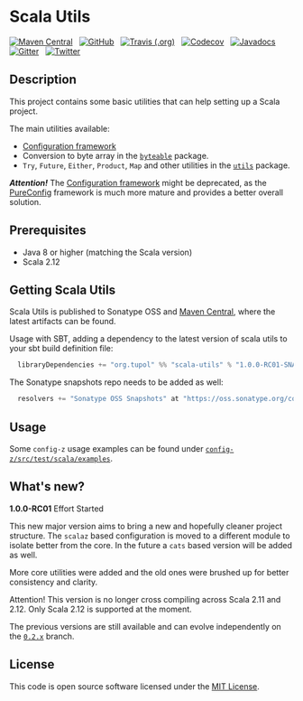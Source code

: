 # Scala Utils

[![Maven Central](https://img.shields.io/maven-central/v/org.tupol/scala-utils_2.11.svg)](https://mvnrepository.com/artifact/org.tupol/scala-utils) &nbsp;
[![GitHub](https://img.shields.io/github/license/tupol/scala-utils.svg)](https://github.com/tupol/scala-utils/blob/master/LICENSE) &nbsp; 
[![Travis (.org)](https://img.shields.io/travis/tupol/scala-utils.svg)](https://travis-ci.com/tupol/scala-utils) &nbsp; 
[![Codecov](https://img.shields.io/codecov/c/github/tupol/scala-utils.svg)](https://codecov.io/gh/tupol/scala-utils) &nbsp;
[![Javadocs](https://www.javadoc.io/badge/org.tupol/scala-utils_2.11.svg)](https://www.javadoc.io/doc/org.tupol/scala-utils_2.11)
[![Gitter](https://badges.gitter.im/scala-utils/community.svg)](https://gitter.im/scala-utils/community?utm_source=badge&utm_medium=badge&utm_campaign=pr-badge&utm_content=badge) &nbsp; 
[![Twitter](https://img.shields.io/twitter/url/https/_tupol.svg?color=%2317A2F2)](https://twitter.com/_tupol) &nbsp; 

## Description

This project contains some basic utilities that can help setting up a Scala project.

The main utilities available:
- [Configuration framework](config-z/docs/configuration-framework.md)
- Conversion to byte array in the [`byteable`](core/src/main/scala/org/tupol/utils/ByteableOps.scala) package.
- `Try`, `Future`, `Either`, `Product`, `Map` and other utilities in the [`utils`](core/src/main/scala/org/tupol/utils/) package.

***Attention!*** The [Configuration framework](config-z/docs/configuration-framework.md) might be
 deprecated, as the [PureConfig](https://pureconfig.github.io/) framework is much more mature and
  provides a better overall solution.

## Prerequisites ##

* Java 8 or higher (matching the Scala version)
* Scala 2.12


## Getting Scala Utils ##

Scala Utils is published to Sonatype OSS and [Maven Central](https://mvnrepository.com/artifact/org.tupol/scala-utils),
where the latest artifacts can be found.

Usage with SBT, adding a dependency to the latest version of scala utils to your sbt build definition file:

```scala
  libraryDependencies += "org.tupol" %% "scala-utils" % "1.0.0-RC01-SNAPSHOT"
```

The Sonatype snapshots repo needs to be added as well:

```scala
  resolvers += "Sonatype OSS Snapshots" at "https://oss.sonatype.org/content/repositories/snapshots"
```


## Usage

Some `config-z` usage examples can be found under [`config-z/src/test/scala/examples`](config-z/src/test/scala/examples).


## What's new?

**1.0.0-RC01** Effort Started

This new major version aims to bring a new and hopefully cleaner project structure.
The `scalaz` based configuration is moved to a different module to isolate better from the core.
In the future a `cats` based version will be added as well.

More core utilities were added and the old ones were brushed up for better consistency and clarity.

Attention! This version is no longer cross compiling across Scala 2.11 and 2.12.
Only Scala 2.12 is supported at the moment.

The previous versions are still available and can evolve independently on the [`0.2.x`](https://github.com/tupol/scala-utils/tree/0.2.x) branch.



## License ##

This code is open source software licensed under the [MIT License](LICENSE).
